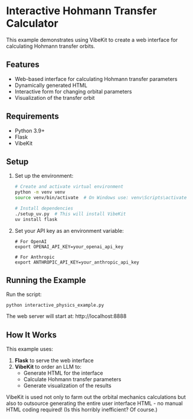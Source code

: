 # Interactive Hohmann Transfer Calculator

This example demonstrates using VibeKit to create a web interface for calculating Hohmann transfer orbits.

## Features

- Web-based interface for calculating Hohmann transfer parameters
- Dynamically generated HTML
- Interactive form for changing orbital parameters
- Visualization of the transfer orbit

## Requirements

- Python 3.9+
- Flask
- VibeKit

## Setup
1. Set up the environment:
   ```bash
   # Create and activate virtual environment
   python -m venv venv
   source venv/bin/activate  # On Windows use: venv\Scripts\activate
   
   # Install dependencies
   ./setup_uv.py  # This will install VibeKit
   uv install flask
   ```

2. Set your API key as an environment variable:
   ```
   # For OpenAI
   export OPENAI_API_KEY=your_openai_api_key

   # For Anthropic
   export ANTHROPIC_API_KEY=your_anthropic_api_key
   ```

## Running the Example

Run the script:
```
python interactive_physics_example.py
```

The web server will start at: http://localhost:8888

## How It Works

This example uses:

1. **Flask** to serve the web interface
2. **VibeKit** to order an LLM to:
   - Generate HTML for the interface
   - Calculate Hohmann transfer parameters
   - Generate visualization of the results

VibeKit is used not only to farm out the orbital mechanics calculations but also to outsource generating the entire user interface HTML - no manual HTML coding required!
(Is this horribly inefficient? Of course.)